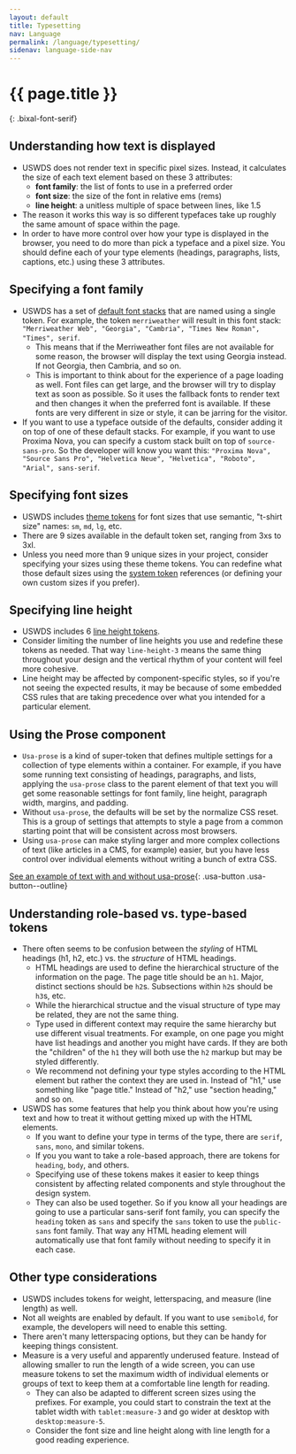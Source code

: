 ```yaml
---
layout: default
title: Typesetting
nav: Language
permalink: /language/typesetting/
sidenav: language-side-nav
---
```

# {{ page.title }}
{: .bixal-font-serif}

## Understanding how text is displayed

- USWDS does not render text in specific pixel sizes. Instead, it calculates the size of each text element based on these 3 attributes:
    - **font family**: the list of fonts to use in a preferred order
    - **font size**: the size of the font in relative ems (rems)
    - **line height**: a unitless multiple of space between lines, like 1.5
- The reason it works this way is so different typefaces take up roughly the same amount of space within the page.
- In order to have more control over how your type is displayed in the browser, you need to do more than pick a typeface and a pixel size. You should define each of your type elements (headings, paragraphs, lists, captions, etc.) using these 3 attributes.

## Specifying a font family

- USWDS has a set of [default font stacks](https://designsystem.digital.gov/design-tokens/typesetting/font-family/) that are named using a single token. For example, the token `merriweather` will result in this font stack: `"Merriweather Web", "Georgia", "Cambria", "Times New Roman", "Times", serif`.
    - This means that if the Merriweather font files are not available for some reason, the browser will display the text using Georgia instead. If not Georgia, then Cambria, and so on.
    - This is important to think about for the experience of a page loading as well. Font files can get large, and the browser will try to display text as soon as possible. So it uses the fallback fonts to render text and then changes it when the preferred font is available. If these fonts are very different in size or style, it can be jarring for the visitor.
- If you want to use a typeface outside of the defaults, consider adding it on top of one of these default stacks. For example, if you want to use Proxima Nova, you can specify a custom stack built on top of `source-sans-pro`. So the developer will know you want this: `"Proxima Nova", "Source Sans Pro", "Helvetica Neue", "Helvetica", "Roboto", "Arial", sans-serif`.

## Specifying font sizes

- USWDS includes [theme tokens](https://designsystem.digital.gov/design-tokens/typesetting/font-size/#theme-tokens) for font sizes that use semantic, "t-shirt size" names: `sm`, `md`, `lg`, etc.
- There are 9 sizes available in the default token set, ranging from 3xs to 3xl.
- Unless you need more than 9 unique sizes in your project, consider specifying your sizes using these theme tokens. You can redefine what those default sizes using the [system token](https://designsystem.digital.gov/design-tokens/typesetting/font-size/#system-tokens) references (or defining your own custom sizes if you prefer).

## Specifying line height

- USWDS includes 6 [line height tokens](https://designsystem.digital.gov/design-tokens/typesetting/line-height/).
- Consider limiting the number of line heights you use and redefine these tokens as needed. That way `line-height-3` means the same thing throughout your design and the vertical rhythm of your content will feel more cohesive.
- Line height may be affected by component-specific styles, so if you're not seeing the expected results, it may be because of some embedded CSS rules that are taking precedence over what you intended for a particular element.

## Using the Prose component

- `Usa-prose` is a kind of super-token that defines multiple settings for a collection of type elements within a container. For example, if you have some running text consisting of headings, paragraphs, and lists, applying the `usa-prose` class to the parent element of that text you will get some reasonable settings for font family, line height, paragraph width, margins, and padding.
- Without `usa-prose`, the defaults will be set by the normalize CSS reset. This is a group of settings that attempts to style a page from a common starting point that will be consistent across most browsers.
- Using `usa-prose` can make styling larger and more complex collections of text (like articles in a CMS, for example) easier, but you have less control over individual elements without writing a bunch of extra CSS.

[See an example of text with and without usa-prose](https://codepen.io/pglevy/pen/oNwPrJZ?editors=1000){: .usa-button .usa-button--outline}

## Understanding role-based vs. type-based tokens

- There often seems to be confusion between the *styling* of HTML headings (h1, h2, etc.) vs. the *structure* of HTML headings.
    - HTML headings are used to define the hierarchical structure of the information on the page. The page title should be an `h1`. Major, distinct sections should be `h2`s. Subsections within `h2`s should be `h3`s, etc.
    - While the hierarchical structue and the visual structure of type may be related, they are not the same thing.
    - Type used in different context may require the same hierarchy but use different visual treatments. For example, on one page you might have list headings and another you might have cards. If they are both the "children" of the `h1` they will both use the `h2` markup but may be styled differently.
    - We recommend not defining your type styles according to the HTML element but rather the context they are used in. Instead of "h1," use something like "page title." Instead of "h2," use "section heading," and so on.
- USWDS has some features that help you think about how you're using text and how to treat it without getting mixed up with the HTML elements.
    - If you want to define your type in terms of the type, there are `serif`, `sans`, `mono`, and similar tokens.
    - If you you want to take a role-based approach, there are tokens for `heading`, `body`, and others.
    - Specifying use of these tokens makes it easier to keep things consistent by affecting related components and style throughout the design system.
    - They can also be used together. So if you know all your headings are going to use a particular sans-serif font family, you can specify the `heading` token as `sans` and specify the `sans` token to use the `public-sans` font family. That way any HTML heading element will automatically use that font family without needing to specify it in each case.

## Other type considerations

- USWDS includes tokens for weight, letterspacing, and measure (line length) as well.
- Not all weights are enabled by default. If you want to use `semibold`, for example, the developers will need to enable this setting.
- There aren't many letterspacing options, but they can be handy for keeping things consistent.
- Measure is a very useful and apparently underused feature. Instead of allowing smaller to run the length of a wide screen, you can use measure tokens to set the maximum width of individual elements or groups of text to keep them at a comfortable line length for reading.
    - They can also be adapted to different screen sizes using the prefixes. For example, you could start to constrain the text at the tablet width with `tablet:measure-3` and go wider at desktop with `desktop:measure-5`.
    - Consider the font size and line height along with line length for a good reading experience.